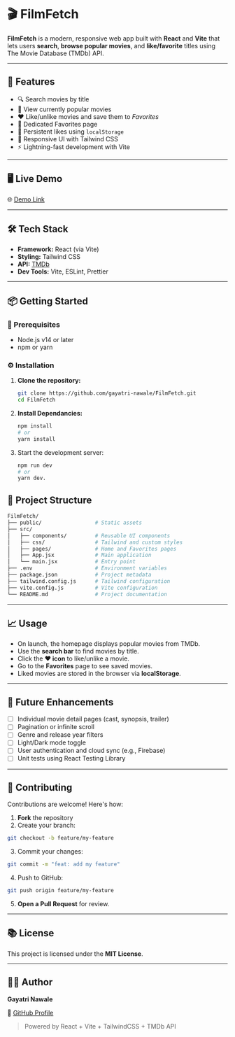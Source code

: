 # 🎬 FilmFetch

**FilmFetch** is a modern, responsive web app built with **React** and **Vite** that lets users **search**, **browse popular movies**, and **like/favorite** titles using The Movie Database (TMDb) API.

---

## 🚀 Features

- 🔍 Search movies by title  
- 🌟 View currently popular movies  
- ❤️ Like/unlike movies and save them to *Favorites*  
- 📄 Dedicated Favorites page  
- 💾 Persistent likes using `localStorage`  
- 🎨 Responsive UI with Tailwind CSS  
- ⚡ Lightning-fast development with Vite  

---

## 🖥️ Live Demo

🌐 [Demo Link](https://your-demo-link.netlify.app)  


---

## 🛠️ Tech Stack

- **Framework:** React (via Vite)
- **Styling:** Tailwind CSS
- **API:** [TMDb](https://developers.themoviedb.org/3)
- **Dev Tools:** Vite, ESLint, Prettier

---

## 📦 Getting Started

### 🔧 Prerequisites

- Node.js v14 or later
- npm or yarn

### ⚙️ Installation

1. **Clone the repository:**

   ```bash
   git clone https://github.com/gayatri-nawale/FilmFetch.git
   cd FilmFetch
2. **Install Dependancies:**
   
   ```bash
   npm install
   # or
   yarn install
3. Start the development server:

   ```bash
   npm run dev
   # or
   yarn dev.
   ```
## 📁 Project Structure

```bash
FilmFetch/
├── public/                 # Static assets
├── src/
│   ├── components/         # Reusable UI components
│   ├── css/                # Tailwind and custom styles
│   ├── pages/              # Home and Favorites pages
│   ├── App.jsx             # Main application
│   └── main.jsx            # Entry point
├── .env                    # Environment variables
├── package.json            # Project metadata
├── tailwind.config.js      # Tailwind configuration
├── vite.config.js          # Vite configuration
└── README.md               # Project documentation
```

---

## 📈 Usage

- On launch, the homepage displays popular movies from TMDb.
- Use the **search bar** to find movies by title.
- Click the **❤️ icon** to like/unlike a movie.
- Go to the **Favorites** page to see saved movies.
- Liked movies are stored in the browser via **localStorage**.

---

## 🧩 Future Enhancements

- [ ] Individual movie detail pages (cast, synopsis, trailer)
- [ ] Pagination or infinite scroll
- [ ] Genre and release year filters
- [ ] Light/Dark mode toggle
- [ ] User authentication and cloud sync (e.g., Firebase)
- [ ] Unit tests using React Testing Library

---

## 🤝 Contributing

Contributions are welcome! Here's how:

1. **Fork** the repository
2. Create your branch:

```bash
git checkout -b feature/my-feature
```

3. Commit your changes:

```bash
git commit -m "feat: add my feature"
```

4. Push to GitHub:

```bash
git push origin feature/my-feature
```

5. **Open a Pull Request** for review.

---

## 📚 License

This project is licensed under the **MIT License**.

---

## 🙋‍♀️ Author

**Gayatri Nawale**

🔗 [GitHub Profile](https://github.com/)

> Powered by React + Vite + TailwindCSS + TMDb API
